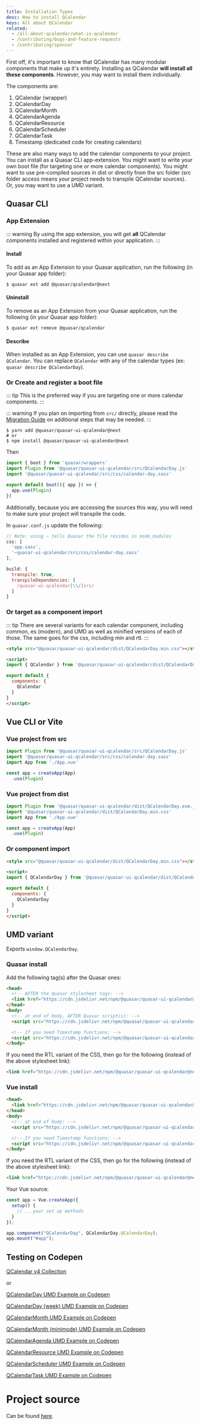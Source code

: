 ```yaml
---
title: Installation Types
desc: How to install QCalendar
keys: All about QCalendar
related:
  - /all-about-qcalendar/what-is-qcalendar
  - /contributing/bugs-and-feature-requests
  - /contributing/sponsor
---
```

First off, it's important to know that QCalendar has many modular components that make up it's entirety. Installing as QCalendar __will install all these components__. However, you may want to install them individually.

The components are:

1. QCalendar (wrapper)
2. QCalendarDay
3. QCalendarMonth
4. QCalendarAgenda
5. QCalendarResource
6. QCalendarScheduler
7. QCalendarTask
8. Timestamp (dedicated code for creating calendars)

These are also many ways to add the calendar components to your project. You can install as a Quasar CLI app-extension. You might want to write your own boot file (for targeting one or more calendar components). You might want to use pre-compiled sources in dist or directly from the src folder (src folder access means your project needs to transpile QCalendar sources). Or, you may want to use a UMD variant.

## Quasar CLI

### App Extension

::: warning
By using the app extension, you will get **all** QCalendar components installed and registered within your application.
:::

#### Install

To add as an App Extension to your Quasar application, run the following (in your Quasar app folder):
```
$ quasar ext add @quasar/qcalendar@next
```

#### Uninstall

To remove as an App Extension from your Quasar application, run the following (in your Quasar app folder):
```
$ quasar ext remove @quasar/qcalendar
```

#### Describe
When installed as an App Extension, you can use `quasar describe QCalendar`. You can replace `QCalendar` with any of the calendar types (ex: `quasar describe QCalendarDay`).


### Or Create and register a boot file

::: tip
This is the preferred way if you are targeting one or more calendar components.
:::

::: warning
If you plan on importing from `src/` directly, please read the [Migration Guide](/help/migration-guide) on additional steps that may be needed.
:::

```
$ yarn add @quasar/quasar-ui-qcalendar@next
# or
$ npm install @quasar/quasar-ui-qcalendar@next
```

Then

```js
import { boot } from 'quasar/wrappers'
import Plugin from '@quasar/quasar-ui-qcalendar/src/QCalendarDay.js'
import '@quasar/quasar-ui-qcalendar/src/css/calendar-day.sass'

export default boot(({ app }) => {
  app.use(Plugin)
})
```
Additionally, because you are accessing the sources this way, you will need to make sure your project will transpile the code.

In `quasar.conf.js` update the following:
```js
// Note: using ~ tells Quasar the file resides in node_modules
css: [
  'app.sass',
  '~quasar-ui-qcalendar/src/css/calendar-day.sass'
],

build: {
  transpile: true,
  transpileDependencies: [
    /quasar-ui-qcalendar[\\/]src/
  ]
}
```

### Or target as a component import

::: tip
There are several variants for each calendar component, including common, es (modern), and UMD as well as minified versions of each of those. The same goes for the css, including min and rtl.
:::

```html
<style src="@quasar/quasar-ui-qcalendar/dist/QCalendarDay.min.css"></style>

<script>
import { QCalendar } from '@quasar/quasar-ui-qcalendar/dist/QCalendarDay.esm.js'

export default {
  components: {
    QCalendar
  }
}
</script>
```

## Vue CLI or Vite

### Vue project from src

```js
import Plugin from '@quasar/quasar-ui-qcalendar/src/QCalendarDay.js'
import '@quasar/quasar-ui-qcalendar/src/css/calendar-day.sass'
import App from './App.vue'

const app = createApp(App)
  .use(Plugin)
```

### Vue project from dist

```js
import Plugin from '@quasar/quasar-ui-qcalendar/dist/QCalendarDay.esm.js'
import '@quasar/quasar-ui-qcalendar/dist/QCalendarDay.min.css'
import App from './App.vue'

const app = createApp(App)
  .use(Plugin)
```

### Or component import

```html
<style src="@quasar/quasar-ui-qcalendar/dist/QCalendarDay.min.css"></style>

<script>
import { QCalendarDay } from '@quasar/quasar-ui-qcalendar/dist/QCalendarDay.esm.js'

export default {
  components: {
    QCalendarDay
  }
}
</script>
```

## UMD variant

Exports `window.QCalendarDay`.

### Quasar install

Add the following tag(s) after the Quasar ones:

```html
<head>
  <!-- AFTER the Quasar stylesheet tags: -->
  <link href="https://cdn.jsdelivr.net/npm/@quasar/quasar-ui-qcalendar@next/dist/QCalendarMonth.min.css" rel="stylesheet" type="text/css">
</head>
<body>
  <!-- at end of body, AFTER Quasar script(s): -->
  <script src="https://cdn.jsdelivr.net/npm/@quasar/quasar-ui-qcalendar@next/dist/QCalendarMonth.umd.min.js"></script>

  <!-- If you need Timestamp functions: -->
  <script src="https://cdn.jsdelivr.net/npm/@quasar/quasar-ui-qcalendar@next/dist/Timestamp.umd.min.js"></script>
</body>
```

If you need the RTL variant of the CSS, then go for the following (instead of the above stylesheet link):

```html
<link href="https://cdn.jsdelivr.net/npm/@quasar/quasar-ui-qcalendar@next/dist/QCalendarMonth.rtl.min.css" rel="stylesheet" type="text/css">
```

### Vue install

```html
<head>
  <link href="https://cdn.jsdelivr.net/npm/@quasar/quasar-ui-qcalendar@next/dist/QCalendarMonth.min.css" rel="stylesheet" type="text/css">
</head>
<body>
  <!-- at end of body: -->
  <script src="https://cdn.jsdelivr.net/npm/@quasar/quasar-ui-qcalendar@next/dist/QCalendarMonth.umd.min.js"></script>

  <!-- If you need Timestamp functions: -->
  <script src="https://cdn.jsdelivr.net/npm/@quasar/quasar-ui-qcalendar@next/dist/Timestamp.umd.min.js"></script>
</body>
```

If you need the RTL variant of the CSS, then go for the following (instead of the above stylesheet link):

```html
<link href="https://cdn.jsdelivr.net/npm/@quasar/quasar-ui-qcalendar@next/dist/QCalendarMonth.rtl.min.css" rel="stylesheet" type="text/css">
```

Your Vue source:

```js
const app = Vue.createApp({
  setup() {
    // ...your set up methods
  }
});

app.component("QCalendarDay", QCalendarDay.QCalendarDay);
app.mount("#app");
```


## Testing on Codepen

[QCalendar v4 Collection](https://codepen.io/collection/qOBOEG)

or

[QCalendarDay UMD Example on Codepen](https://codepen.io/Hawkeye64/pen/ZEemBjm)

[QCalendarDay (week) UMD Example on Codepen](https://codepen.io/Hawkeye64/pen/YzZRpdW)

[QCalendarMonth UMD Example on Codepen](https://codepen.io/Hawkeye64/pen/dyvpYwW)

[QCalendarMonth (minimode) UMD Example on Codepen](https://codepen.io/Hawkeye64/pen/VwpVmNj)

[QCalendarAgenda UMD Example on Codepen](https://codepen.io/Hawkeye64/pen/MWpzbRZ)

[QCalendarResource UMD Example on Codepen](https://codepen.io/Hawkeye64/pen/xxqQgbG)

[QCalendarScheduler UMD Example on Codepen](https://codepen.io/Hawkeye64/pen/oNZQBLz)

[QCalendarTask UMD Example on Codepen](https://codepen.io/Hawkeye64/pen/RwwwKQL)


# Project source
Can be found [here](https://github.com/quasarframework/quasar-ui-qcalendar/tree/next).
